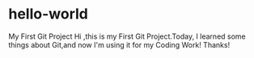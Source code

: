 # hello-world
My First Git Project
Hi ,this is my First Git Project.Today, I learned some things about Git,and now I'm using it for my Coding Work!
Thanks!

